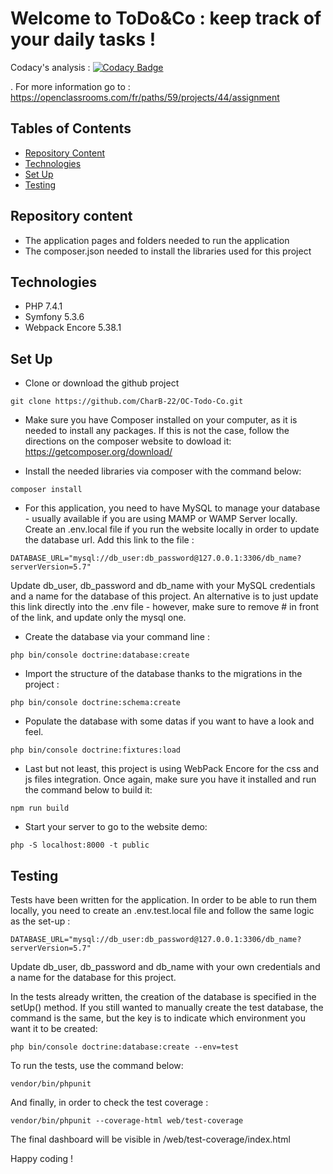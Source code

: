 # Welcome to ToDo&Co : keep track of your daily tasks !


Codacy's analysis : [![Codacy Badge](https://app.codacy.com/project/badge/Grade/94ca4af2b6774c28970281223375c741)](https://www.codacy.com/gh/CharB-22/OC-Todo-Co/dashboard?utm_source=github.com&amp;utm_medium=referral&amp;utm_content=CharB-22/OC-Todo-Co&amp;utm_campaign=Badge_Grade)

. For more information go to : https://openclassrooms.com/fr/paths/59/projects/44/assignment

## Tables of Contents
  * [Repository Content](#repository-content)
  * [Technologies](#technologies)
  * [Set Up](#set-up)
  * [Testing](#testing)

## Repository content
  * The application pages and folders needed to run the application
  * The composer.json needed to install the libraries used for this project

## Technologies
  * PHP 7.4.1
  * Symfony 5.3.6
  * Webpack Encore 5.38.1

## Set Up
  * Clone or download the github project
  ```
  git clone https://github.com/CharB-22/OC-Todo-Co.git
  ```
  * Make sure you have Composer installed on your computer, as it is needed to install any packages. If this is not the case, follow the directions on the composer website to dowload it: https://getcomposer.org/download/ 
  
  * Install the needed libraries via composer with the command below:
  ```
  composer install
  ```
  * For this application, you need to have MySQL to manage your database - usually available if you are using MAMP or WAMP Server locally. Create an .env.local file if you run the website locally in order to update the database url. Add this link to the file :
  ```
  DATABASE_URL="mysql://db_user:db_password@127.0.0.1:3306/db_name?serverVersion=5.7"
  ```
  Update db_user, db_password and db_name with your MySQL credentials and a name for the database of this project.
  An alternative is to just update this link directly into the .env file - however, make sure to remove # in front of the link, and update only the mysql one.

  * Create the database via your command line :
  ```
  php bin/console doctrine:database:create
  ```
  * Import the structure of the database thanks to the migrations in the project :
  ```
  php bin/console doctrine:schema:create
  ```
  * Populate the database with some datas if you want to have a look and feel.
  ```
  php bin/console doctrine:fixtures:load
  ```
  * Last but not least, this project is using WebPack Encore for the css and js files integration. Once again, make sure you have it installed and run the command below to build it:
  ```
  npm run build
  ```

  * Start your server to go to the website demo:
  ```
  php -S localhost:8000 -t public
  ```
  
  ## Testing
  
  Tests have been written for the application. In order to be able to run them locally, you need to create an .env.test.local file and follow the same logic as the set-up :
  ```
  DATABASE_URL="mysql://db_user:db_password@127.0.0.1:3306/db_name?serverVersion=5.7"
  ```
  Update db_user, db_password and db_name with your own credentials and a name for the database for this project.
  
  In the tests already written, the creation of the database is specified in the setUp() method. If you still wanted to manually create the test database, the command is the same,   but the key is to indicate which environment you want it to be created:
  
  ```
  php bin/console doctrine:database:create --env=test
  ```
  
  To run the tests, use the command below:
  ```
  vendor/bin/phpunit
  ```
  
  And finally, in order to check the test coverage :
  ```
  vendor/bin/phpunit --coverage-html web/test-coverage
  ```
  
  The final dashboard will be visible in /web/test-coverage/index.html
  
  
Happy coding !
